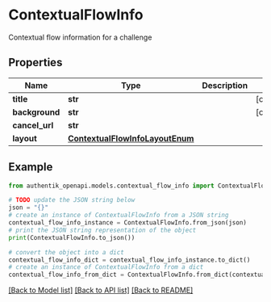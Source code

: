 # ContextualFlowInfo

Contextual flow information for a challenge

## Properties

Name | Type | Description | Notes
------------ | ------------- | ------------- | -------------
**title** | **str** |  | [optional] 
**background** | **str** |  | [optional] 
**cancel_url** | **str** |  | 
**layout** | [**ContextualFlowInfoLayoutEnum**](ContextualFlowInfoLayoutEnum.md) |  | 

## Example

```python
from authentik_openapi.models.contextual_flow_info import ContextualFlowInfo

# TODO update the JSON string below
json = "{}"
# create an instance of ContextualFlowInfo from a JSON string
contextual_flow_info_instance = ContextualFlowInfo.from_json(json)
# print the JSON string representation of the object
print(ContextualFlowInfo.to_json())

# convert the object into a dict
contextual_flow_info_dict = contextual_flow_info_instance.to_dict()
# create an instance of ContextualFlowInfo from a dict
contextual_flow_info_from_dict = ContextualFlowInfo.from_dict(contextual_flow_info_dict)
```
[[Back to Model list]](../README.md#documentation-for-models) [[Back to API list]](../README.md#documentation-for-api-endpoints) [[Back to README]](../README.md)


